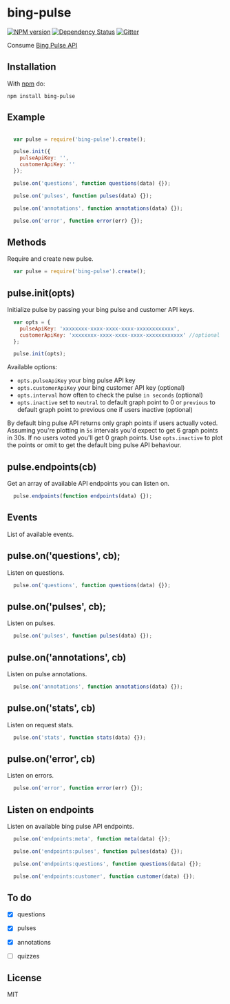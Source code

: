 bing-pulse
=========

[![NPM version](https://badge.fury.io/js/bing-pulse.png)](http://badge.fury.io/js/bing-pulse)
[![Dependency Status](https://gemnasium.com/przemyslawpluta/bing-pulse.png)](https://gemnasium.com/przemyslawpluta/bing-pulse)
[![Gitter](https://badges.gitter.im/Join%20Chat.svg)](https://gitter.im/przemyslawpluta/bing-pulse?utm_source=badge&utm_medium=badge&utm_campaign=pr-badge)

Consume [Bing Pulse API](https://pulse.bing.com/)

## Installation

With [npm](https://www.npmjs.com/) do:

```
npm install bing-pulse
```

## Example

``` js

  var pulse = require('bing-pulse').create();

  pulse.init({
    pulseApiKey: '',
    customerApiKey: ''
  });

  pulse.on('questions', function questions(data) {});

  pulse.on('pulses', function pulses(data) {});

  pulse.on('annotations', function annotations(data) {});

  pulse.on('error', function error(err) {});

```

## Methods

Require and create new pulse.

``` js
  var pulse = require('bing-pulse').create();
```

## pulse.init(opts)
Initialize pulse by passing your bing pulse and customer API keys.

``` js
  var opts = {
    pulseApiKey: 'xxxxxxxx-xxxx-xxxx-xxxx-xxxxxxxxxxxx',
    customerApiKey: 'xxxxxxxx-xxxx-xxxx-xxxx-xxxxxxxxxxxx' //optional
  };

  pulse.init(opts);
```

Available options:

- `opts.pulseApiKey` your bing pulse API key
- `opts.customerApiKey` your bing customer API key (optional)
- `opts.interval` how often to check the pulse `in seconds` (optional)
- `opts.inactive` set to `neutral` to default graph point to 0 or `previous` to default graph point to previous one if users inactive (optional)

By default bing pulse API returns only graph points if users actually voted. Assuming you're plotting in `5s` intervals you'd expect to get 6 graph points in 30s. If no users voted you'll get 0 graph points. Use `opts.inactive` to plot the points or omit to get the default bing pulse API behaviour.

## pulse.endpoints(cb)
Get an array of available API endpoints you can listen on.

``` js
  pulse.endpoints(function endpoints(data) {});
```

## Events

List of available events.

## pulse.on('questions', cb);
Listen on questions.

``` js
  pulse.on('questions', function questions(data) {});
```

## pulse.on('pulses', cb);
Listen on pulses.

``` js
  pulse.on('pulses', function pulses(data) {});
```

## pulse.on('annotations', cb)
Listen on pulse annotations.

``` js
  pulse.on('annotations', function annotations(data) {});
```

## pulse.on('stats', cb)
Listen on request stats.

``` js
  pulse.on('stats', function stats(data) {});
```

## pulse.on('error', cb)
Listen on errors.

``` js
  pulse.on('error', function error(err) {});
```

## Listen on endpoints
Listen on available bing pulse API endpoints.

``` js
  pulse.on('endpoints:meta', function meta(data) {});

  pulse.on('endpoints:pulses', function pulses(data) {});

  pulse.on('endpoints:questions', function questions(data) {});

  pulse.on('endpoints:customer', function customer(data) {});
```

## To do
- [x] questions
- [x] pulses
- [x] annotations
- [ ] quizzes


## License
MIT
